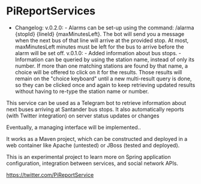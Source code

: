 # PiReportServices

 - Changelog:
  v.0.2.0:  - Alarms can be set-up using the command: /alarma {stopId} {lineId} {maxMinutesLeft}. The bot will send you a message when the next bus of that line will arrive at the provided stop. At most, 
			  maxMinutesLeft minutes must be left for the bus to arrive before the alarm will be set off.
  v.0.1.0:  - Added information about bus stops.
            - Information can be queried by using the station name, instead of only its number. If more than one matching stations are found by that name, a choice will be offered to click on it for the results. Those results will remain on the "choice keyboard" until a new multi-result query is done, so they can be clicked once and again to keep retrieving updated results without having to re-type the station name or number.

This service can be used as a Telegram bot to retrieve information about next buses arriving at Santander bus stops. It also automatically reports (with Twitter integration) on server status updates or changes

Eventually, a managing interface will be implemented..

It works as a Maven project, which can be constructed and deployed in a web container like Apache (untested) or JBoss (tested and deployed). 

This is an experimental project to learn more on Spring application configuration, integration between services, and social network APIs.

https://twitter.com/PiReportService

